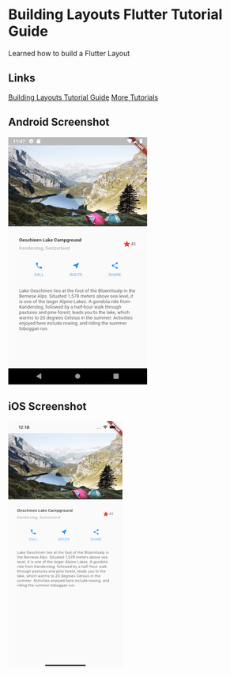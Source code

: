 # Building Layouts Flutter Tutorial Guide

Learned how to build a Flutter Layout

## Links
<a href="https://flutter.dev/docs/development/ui/layout/tutorial" target="_blank">Building Layouts Tutorial Guide</a>
<a href="https://flutter.dev/docs/reference/tutorials" target="_blank">More Tutorials</a>

## Android Screenshot

![Android](Android-Screenshot.png)

## iOS Screenshot

![iOS](iOS-Screenshot.png)

